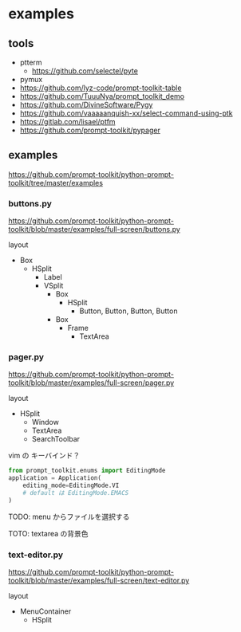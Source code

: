 # examples
## tools

* ptterm
  * <https://github.com/selectel/pyte>
* pymux
* <https://github.com/lyz-code/prompt-toolkit-table>
* <https://github.com/TuuuNya/prompt_toolkit_demo>
* <https://github.com/DivineSoftware/Pygy>
* <https://github.com/vaaaaanquish-xx/select-command-using-ptk>
* <https://gitlab.com/lisael/ptfm>
* <https://github.com/prompt-toolkit/pypager>

## examples

<https://github.com/prompt-toolkit/python-prompt-toolkit/tree/master/examples>

### buttons.py

<https://github.com/prompt-toolkit/python-prompt-toolkit/blob/master/examples/full-screen/buttons.py>

layout

* Box
    * HSplit
        * Label
        * VSplit
            * Box
                * HSplit
                    * Button, Button, Button, Button
            * Box
                * Frame
                    * TextArea

### pager.py

<https://github.com/prompt-toolkit/python-prompt-toolkit/blob/master/examples/full-screen/pager.py>

layout

* HSplit
    * Window
    * TextArea
    * SearchToolbar

vim の キーバインド？

```py
from prompt_toolkit.enums import EditingMode
application = Application(
    editing_mode=EditingMode.VI
    # default は EditingMode.EMACS
)
```
TODO: menu からファイルを選択する

TOTO: textarea の背景色

### text-editor.py

<https://github.com/prompt-toolkit/python-prompt-toolkit/blob/master/examples/full-screen/text-editor.py>

layout

* MenuContainer
  * HSplit
